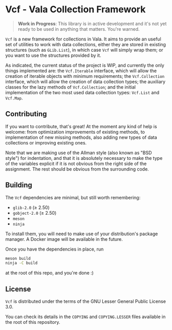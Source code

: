 # Vcf - Vala Collection Framework

> **Work in Progress**: This library is in active development and it's not yet
> ready to be used in anything that matters. You're warned.

`Vcf` is a new framework for collections in Vala. It aims to provide an useful
set of utilities to work with data collections, either they are stored in
existing structures (such as `GLib.List`), in which case `Vcf` will simply wrap
them; or you want to use the structures provided by it.

As indicated, the current status of the project is WIP, and currently the only
things implemented are: the `Vcf.Iterable` interface, which will allow the
creation of iterable objects with minimum requirements; the `Vcf.Collection`
interface, which will allow the creation of data collection types; the auxiliary
classes for the lazy methods of `Vcf.Collection`; and the initial implementation
of the two most used data collection types: `Vcf.List` and `Vcf.Map`.

## Contributing

If you want to contribute, that's great! At the moment any kind of help is
welcome: from optimization improvements of existing methods, to implementation
of new missing methods, also adding new types of data collections or improving
existing ones.

Note that we are making use of the Allman style (also known as "BSD style") for
indentation, and that it is absolutely necessary to make the type of the
variables explicit if it is not obvious from the right side of the assignment.
The rest should be obvious from the surrounding code.

## Building

The `Vcf` dependencies are minimal, but still worth remembering:

- `glib-2.0` (≥ 2.50)
- `gobject-2.0` (≥ 2.50)
- `meson`
- `ninja`

To install them, you will need to make use of your distribution's package
manager. A Docker image will be available in the future.

Once you have the dependencies in place, run

```sh
meson build
ninja -C build
```

at the root of this repo, and you're done :)

## License

`Vcf` is distributed under the terms of the GNU Lesser General Public License
3.0.

You can check its details in the `COPYING` and `COPYING.LESSER` files available
in the root of this repository.
